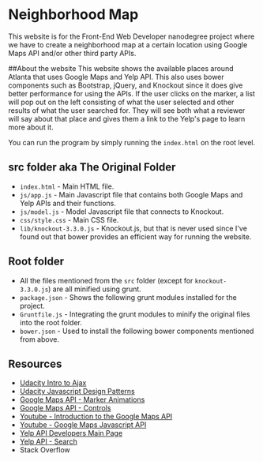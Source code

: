 # Neighborhood Map

This website is for the Front-End Web Developer nanodegree project where we have to create a neighborhood map at a
certain location using Google Maps API and/or other third party APIs.

##About the website
This website shows the available places around Atlanta that uses Google Maps and Yelp API. This also uses bower components
 such as Bootstrap, jQuery, and Knockout since it does give better performance for using the APIs. If the user clicks on the
marker, a list will pop out on the left consisting of what the user selected and other results of what the user searched
for. They will see both what a reviewer will say about that place and gives them a link to the Yelp's page to learn
more about it.

You can run the program by simply running the `index.html` on the root level.

## src folder aka The Original Folder
- `index.html` - Main HTML file.
- `js/app.js` - Main Javascript file that contains both Google Maps and Yelp APIs and their functions.
- `js/model.js` - Model Javascript file that connects to Knockout.
- `css/style.css` - Main CSS file.
- `lib/knockout-3.3.0.js` - Knockout.js, but that is never used since I've found out that bower provides an efficient
way for running the website.

## Root folder
- All the files mentioned from the `src` folder (except for `knockout-3.3.0.js`) are all minified using grunt.
- `package.json` - Shows the following grunt modules installed for the project.
- `Gruntfile.js` - Integrating the grunt modules to minify the original files into the root folder.
- `bower.json` - Used to install the following bower components mentioned from above.

## Resources
- [Udacity Intro to Ajax](https://www.udacity.com/course/intro-to-ajax--ud110)
- [Udacity Javascript Design Patterns](https://www.udacity.com/course/javascript-design-patterns--ud989)
- [Google Maps API - Marker Animations](https://developers.google.com/maps/documentation/javascript/examples/marker-animations)
- [Google Maps API - Controls](https://developers.google.com/maps/documentation/javascript/controls)
- [Youtube - Introduction to the Google Maps API](https://www.youtube.com/watch?v=ZE8ODPL2VPI)
- [Youtube - Google Maps Javascript API](https://www.youtube.com/watch?v=keO6egndYrE)
- [Yelp API Developers Main Page](https://www.yelp.com/developers)
- [Yelp API - Search](https://www.yelp.com/developers/documentation/v2/search_api)
- Stack Overflow